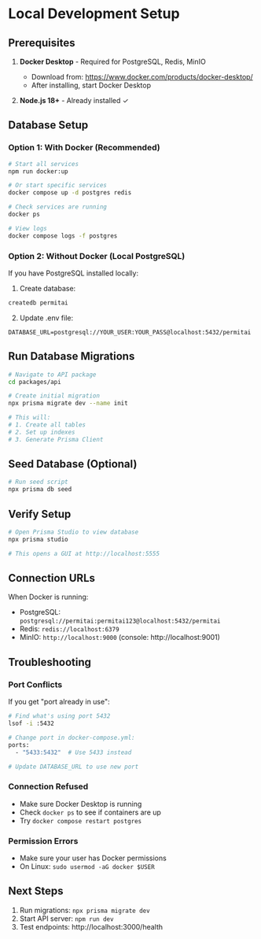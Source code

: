 # Local Development Setup

## Prerequisites

1. **Docker Desktop** - Required for PostgreSQL, Redis, MinIO
   - Download from: https://www.docker.com/products/docker-desktop/
   - After installing, start Docker Desktop

2. **Node.js 18+** - Already installed ✓

## Database Setup

### Option 1: With Docker (Recommended)
```bash
# Start all services
npm run docker:up

# Or start specific services
docker compose up -d postgres redis

# Check services are running
docker ps

# View logs
docker compose logs -f postgres
```

### Option 2: Without Docker (Local PostgreSQL)
If you have PostgreSQL installed locally:

1. Create database:
```bash
createdb permitai
```

2. Update .env file:
```
DATABASE_URL=postgresql://YOUR_USER:YOUR_PASS@localhost:5432/permitai
```

## Run Database Migrations

```bash
# Navigate to API package
cd packages/api

# Create initial migration
npx prisma migrate dev --name init

# This will:
# 1. Create all tables
# 2. Set up indexes
# 3. Generate Prisma Client
```

## Seed Database (Optional)

```bash
# Run seed script
npx prisma db seed
```

## Verify Setup

```bash
# Open Prisma Studio to view database
npx prisma studio

# This opens a GUI at http://localhost:5555
```

## Connection URLs

When Docker is running:
- PostgreSQL: `postgresql://permitai:permitai123@localhost:5432/permitai`
- Redis: `redis://localhost:6379`
- MinIO: `http://localhost:9000` (console: http://localhost:9001)

## Troubleshooting

### Port Conflicts
If you get "port already in use":
```bash
# Find what's using port 5432
lsof -i :5432

# Change port in docker-compose.yml:
ports:
  - "5433:5432"  # Use 5433 instead

# Update DATABASE_URL to use new port
```

### Connection Refused
- Make sure Docker Desktop is running
- Check `docker ps` to see if containers are up
- Try `docker compose restart postgres`

### Permission Errors
- Make sure your user has Docker permissions
- On Linux: `sudo usermod -aG docker $USER`

## Next Steps

1. Run migrations: `npx prisma migrate dev`
2. Start API server: `npm run dev`
3. Test endpoints: http://localhost:3000/health